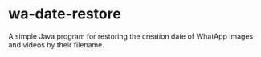 # wa-date-restore
A simple Java program for restoring the creation date of WhatApp images and videos by their filename.
